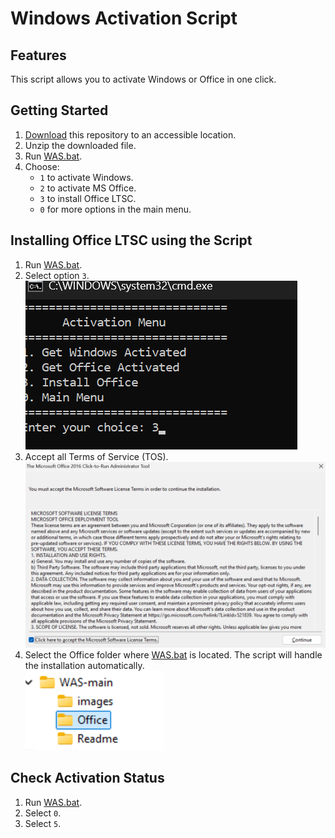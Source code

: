 # Windows Activation Script

## Features
This script allows you to activate Windows or Office in one click.

## Getting Started
1. [Download](https://github.com/willayat1114/WAS/archive/refs/heads/main.zip) this repository to an accessible location.
2. Unzip the downloaded file.
3. Run [WAS.bat](https://github.com/willayat1114/WAS/blob/main/WAS.bat).
4. Choose:
   - `1` to activate Windows.
   - `2` to activate MS Office.
   - `3` to install Office LTSC.
   - `0` for more options in the main menu.

## Installing Office LTSC using the Script
1. Run [WAS.bat](https://github.com/willayat1114/WAS/blob/main/WAS.bat).
2. Select option `3`.
![Installation Screenshot](https://github.com/willayat1114/WAS/blob/main/images/1.png)
3. Accept all Terms of Service (TOS).  
   ![Installation Screenshot](https://github.com/willayat1114/WAS/blob/main/images/2.png)
4. Select the Office folder where [WAS.bat](https://github.com/willayat1114/WAS/blob/main/WAS.bat) is located. The script will handle the installation automatically.  
   ![Installation Screenshot](https://github.com/willayat1114/WAS/blob/main/images/3.png)

## Check Activation Status
1. Run [WAS.bat](https://github.com/willayat1114/WAS/blob/main/WAS.bat).
2. Select `0`.
3. Select `5`.

